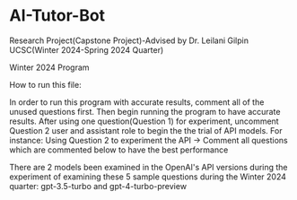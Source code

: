 # AI-Tutor-Bot
Research Project(Capstone Project)-Advised by Dr. Leilani Gilpin UCSC(Winter 2024-Spring 2024 Quarter)

Winter 2024 Program

How to run this file:

In order to run this program with accurate results, comment all of the unused questions first. Then begin running the program to have 
accurate results. After using one question(Question 1) for experiment, uncomment Question 2 user and assistant role to begin the the trial
of API models.
  For instance: Using Question 2 to experiment the API -> Comment all questions which are commented below to have the best performance 

There are 2 models been examined in the OpenAI's API versions during the experiment of examining these 5 sample questions during the Winter 2024 quarter: gpt-3.5-turbo and gpt-4-turbo-preview
